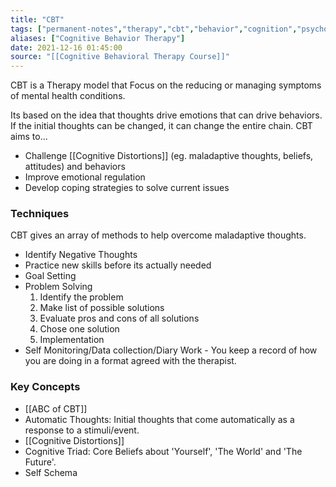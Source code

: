 ```yaml
---
title: "CBT"
tags: ["permanent-notes","therapy","cbt","behavior","cognition","psychology"]
aliases: ["Cognitive Behavior Therapy"]
date: 2021-12-16 01:45:00
source: "[[Cognitive Behavioral Therapy Course]]"
---
```


CBT is a Therapy model that Focus on the reducing or managing symptoms of mental health conditions. 

Its based on the idea that thoughts drive emotions that can drive behaviors. If the initial thoughts can be changed, it can change the entire chain. CBT aims to... 

- Challenge [[Cognitive Distortions]] (eg. maladaptive thoughts, beliefs, attitudes) and behaviors
- Improve emotional regulation
- Develop coping strategies to solve current issues

### Techniques

CBT gives an array of methods to help overcome maladaptive thoughts.

- Identify Negative Thoughts
- Practice new skills before its actually needed
- Goal Setting
- Problem Solving
	1. Identify the problem
	1. Make list of possible solutions
	1. Evaluate pros and cons of all solutions
	1. Chose one solution
	1. Implementation
- Self Monitoring/Data collection/Diary Work - You keep a record of how you are doing in a format agreed with the therapist.

### Key Concepts

- [[ABC of CBT]]
- Automatic Thoughts: Initial thoughts that come automatically as a response to a stimuli/event.
- [[Cognitive Distortions]]
- Cognitive Triad: Core Beliefs about 'Yourself', 'The World' and 'The Future'.
- Self Schema